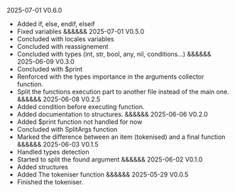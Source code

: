 2025-07-01
V0.6.0
+ Added if, else, endif, elseif
+ Fixed variables
&&&&&&
2025-07-01
V0.5.0
+ Concluded with locales variables
+ Concluded with reassignement
+ Concluded with types (int, str, bool, any, nil, conditions...)
&&&&&&
2025-06-09
V0.3.0
+ Concluded with $print
+ Renforced with the types importance in the arguments collector function.
+ Split the functions execution part to another file instead of the main one.
&&&&&&
2025-06-08
V0.2.5
+ Added condition before executing function.
+ Added documentation to structures.
&&&&&&
2025-06-06
V0.2.0
+ Added $print function not handled for now
+ Concluded with SplitArgs function
+ Marked the difference between an item (tokenised) and a final function
&&&&&&
2025-06-03
V0.1.5
+ Handled types detection
+ Started to split the found argument
&&&&&&
2025-06-02
V0.1.0
+ Added structures
+ Added The tokeniser function
&&&&&&
2025-05-29
V0.0.5
+ Finished the tokeniser.
